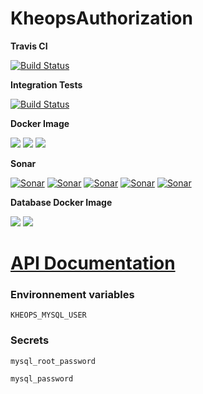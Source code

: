 # KheopsAuthorization

**Travis CI**

[![Build Status](https://travis-ci.org/OsiriX-Foundation/KheopsAuthorization.svg?branch=master)](https://travis-ci.org/OsiriX-Foundation/KheopsAuthorization)

**Integration Tests**

[![Build Status](https://travis-ci.org/OsiriX-Foundation/kheopsDocker.svg?branch=ci-test)](https://travis-ci.org/OsiriX-Foundation/kheopsDocker)

**Docker Image**

[![](https://images.microbadger.com/badges/version/osirixfoundation/kheopsauthorization-tomcat:master.svg)](https://microbadger.com/images/osirixfoundation/kheopsauthorization-tomcat:master "Get your own version badge on microbadger.com")
[![](https://images.microbadger.com/badges/image/osirixfoundation/kheopsauthorization-tomcat:master.svg)](https://microbadger.com/images/osirixfoundation/kheopsauthorization-tomcat:master "Get your own image badge on microbadger.com")
[![](https://images.microbadger.com/badges/commit/osirixfoundation/kheopsauthorization-tomcat:master.svg)](http://microbadger.com/images/osirixfoundation/kheopsauthorization-tomcat:master "Get your own commit badge on microbadger.com")

**Sonar**

[![Sonar](https://sonarcloud.io/api/project_badges/measure?project=KheopsAuthorization&metric=ncloc)](https://sonarcloud.io/dashboard?id=KheopsAuthorization)
[![Sonar](https://sonarcloud.io/api/project_badges/measure?project=KheopsAuthorization&metric=reliability_rating)](https://sonarcloud.io/dashboard?id=KheopsAuthorization)
[![Sonar](https://sonarcloud.io/api/project_badges/measure?project=KheopsAuthorization&metric=sqale_rating)](https://sonarcloud.io/dashboard?id=KheopsAuthorization)
[![Sonar](https://sonarcloud.io/api/project_badges/measure?project=KheopsAuthorization&metric=security_rating)](https://sonarcloud.io/dashboard?id=KheopsAuthorization)
[![Sonar](https://sonarcloud.io/api/project_badges/measure?project=KheopsAuthorization&metric=alert_status)](https://sonarcloud.io/dashboard?id=KheopsAuthorization)


**Database Docker Image**

[![](https://images.microbadger.com/badges/version/osirixfoundation/kheops-authorization-database.svg)](https://microbadger.com/images/osirixfoundation/kheops-authorization-database "Get your own version badge on microbadger.com")
[![](https://images.microbadger.com/badges/image/osirixfoundation/kheops-authorization-database.svg)](https://microbadger.com/images/osirixfoundation/kheops-authorization-database "Get your own image badge on microbadger.com")

# [API Documentation](https://github.com/OsiriX-Foundation/KheopsAuthorization/wiki)

### Environnement variables

`KHEOPS_MYSQL_USER`

### Secrets

`mysql_root_password`

`mysql_password`

